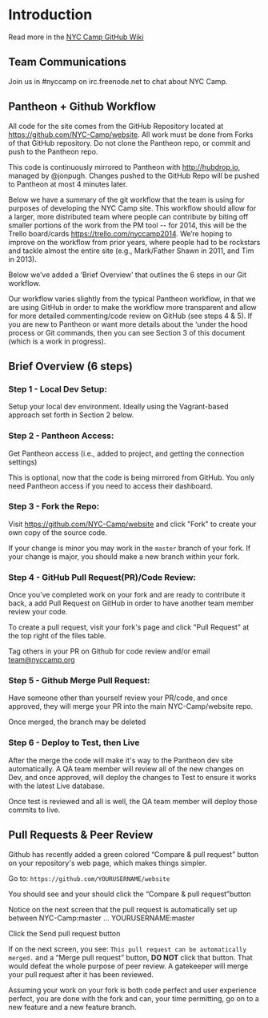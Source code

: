 Introduction
============
Read more in the [NYC Camp GitHub Wiki](http://github.com/NYC-Camp/website/wiki)

Team Communications
-------------------
Join us in #nyccamp on irc.freenode.net to chat about NYC Camp.

Pantheon + Github Workflow
--------------------------
All code for the site comes from the GitHub Repository located at https://github.com/NYC-Camp/website. All work must be done from
Forks of that GitHub repository.  Do not clone the Pantheon repo, or commit and push to the Pantheon repo.

This code is continuously mirrored to Pantheon with http://hubdrop.io, managed by @jonpugh. Changes pushed to the GitHub
Repo will be pushed to Pantheon at most 4 minutes later.

Below we have a summary of the git workflow that the team is using for purposes of developing the NYC Camp site. This workflow should allow for a larger, more distributed team where people can contribute by biting off smaller portions of the work from the PM tool -- for 2014, this will be the Trello board/cards https://trello.com/nyccamp2014. We’re hoping to improve on the workflow from prior years, where people had to be rockstars and tackle almost the entire site (e.g., Mark/Father Shawn in 2011, and Tim in 2013).

Below we’ve added a ‘Brief Overview’ that outlines the 6 steps in our Git workflow.

Our workflow varies slightly from the typical Pantheon workflow, in that we are using GitHub in order to make the workflow more transparent and allow for more detailed commenting/code review on GitHub (see steps 4 & 5). If you are new to Pantheon or want more details about the ‘under the hood process or Git commands, then you can see Section 3 of this document (which is a work in progress).

Brief Overview (6 steps)
------------------------

### Step 1 - Local Dev Setup:
Setup your local dev environment. Ideally using the Vagrant-based approach set forth in Section 2 below.
### Step 2 - Pantheon Access:
Get Pantheon access  (i.e., added to project, and getting the connection settings)

This is optional, now that the code is being mirrored from GitHub. You only need Pantheon access if you need to access
their dashboard.

### Step 3 - Fork the Repo:

Visit https://github.com/NYC-Camp/website and click "Fork" to create your own copy of the source code.

If your change is minor you may work in the `master` branch of your fork.  If your change is major, you should make a new
branch within your fork.

### Step 4 - GitHub Pull Request(PR)/Code Review:

Once you’ve completed work on your fork and are ready to contribute it back, a add Pull Request on GitHub in order to
have another team member review your code.

To create a pull request, visit your fork's page and click "Pull Request" at the top right of the files table.

Tag others in your PR on Github for code review and/or email team@nyccamp.org

### Step 5 - Github Merge Pull Request:

Have someone other than yourself review your PR/code, and once approved, they will merge your PR into the main NYC-Camp/website repo.

Once merged, the branch may be deleted

### Step 6 - Deploy to Test, then Live

After the merge the code will make it's way to the Pantheon dev site automatically. A QA team member will review all of
the new changes on Dev, and once approved, will deploy the changes to Test to ensure it works with the latest Live database.

Once test is reviewed and all is well, the QA team member will deploy those commits to live.

Pull Requests & Peer Review
---------------------------

Github has recently added a green colored “Compare & pull request” button on your repository's web page, which makes things simpler.

Go to: `https://github.com/YOURUSERNAME/website`

You should see and your should click the “Compare & pull request”button

Notice on the next screen that the pull request is automatically set up between NYC-Camp:master ... YOURUSERNAME:master

Click the Send pull request button

If on the next screen, you see: `This pull request can be automatically merged.` and a “Merge pull request” button, **DO NOT** click that button. That would defeat the whole purpose of peer review. A gatekeeper will merge your pull request after it has been reviewed.

Assuming your work on your fork is both code perfect and user experience perfect, you are done with the fork and can, your time permitting, go on to a new feature and a new feature branch.

